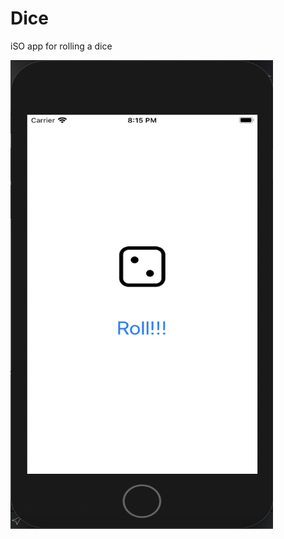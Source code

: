 # Dice

iSO app for rolling a dice

<img src="https://github.com/benbrumpton/Dice/blob/master/Screenshot_2020-04-25_at_20.15.42.png" width="420" height="750">
